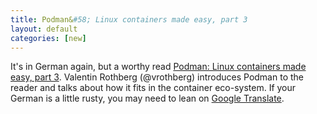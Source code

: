 ```yaml
---
title: Podman&#58; Linux containers made easy, part 3
layout: default
categories: [new]
---
```


It's in German again, but a worthy read [Podman: Linux containers made easy, part 3](https://www.heise.de/developer/artikel/Podman-Linux-Container-einfach-gemacht-Teil-3-4476343.html). Valentin Rothberg (@vrothberg) introduces Podman to the reader and talks about how it fits in the container eco-system. If your German is a little rusty, you may need to lean on [Google Translate](https://translate.google.com/?hl=en&tab=TT&authuser=0).

